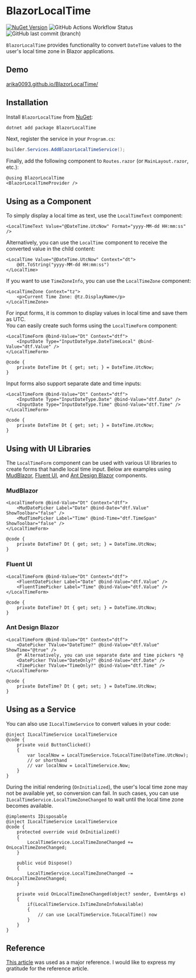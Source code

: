 ﻿# BlazorLocalTime

[![NuGet Version](https://img.shields.io/nuget/v/BlazorLocalTime?style=flat-square&logo=NuGet&color=0080CC)](https://www.nuget.org/packages/BlazorLocalTime/) ![GitHub Actions Workflow Status](https://img.shields.io/github/actions/workflow/status/arika0093/BlazorLocalTime/test.yaml?branch=main&label=Test&style=flat-square) ![GitHub last commit (branch)](https://img.shields.io/github/last-commit/arika0093/BlazorLocalTime?style=flat-square)

`BlazorLocalTime` provides functionality to convert `DateTime` values to the user's local time zone in Blazor applications.

## Demo
[arika0093.github.io/BlazorLocalTime/](https://arika0093.github.io/BlazorLocalTime/)

## Installation
Install `BlazorLocalTime` from [NuGet](https://www.nuget.org/packages/BlazorLocalTime):

```bash
dotnet add package BlazorLocalTime
```

Next, register the service in your `Program.cs`:

```csharp
builder.Services.AddBlazorLocalTimeService();
```

Finally, add the following component to `Routes.razor` (or `MainLayout.razor`, etc.):

```razor
@using BlazorLocalTime
<BlazorLocalTimeProvider />
```

## Using as a Component

To simply display a local time as text, use the `LocalTimeText` component:

```razor
<LocalTimeText Value="@DateTime.UtcNow" Format="yyyy-MM-dd HH:mm:ss" />
```

Alternatively, you can use the `LocalTime` component to receive the converted value in the child content:

```razor
<LocalTime Value="@DateTime.UtcNow" Context="dt">
    @dt.ToString("yyyy-MM-dd HH:mm:ss")
</LocalTime>
```

If you want to use `TimeZoneInfo`, you can use the `LocalTimeZone` component:

```razor
<LocalTimeZone Context="tz">
    <p>Current Time Zone: @tz.DisplayName</p>
</LocalTimeZone>
```

For input forms, it is common to display values in local time and save them as UTC.  
You can easily create such forms using the `LocalTimeForm` component:

```razor
<LocalTimeForm @bind-Value="Dt" Context="dtf">
    <InputDate Type="InputDateType.DateTimeLocal" @bind-Value="dtf.Value" />
</LocalTimeForm>

@code {
    private DateTime Dt { get; set; } = DateTime.UtcNow;
}
```

Input forms also support separate date and time inputs:

```razor
<LocalTimeForm @bind-Value="Dt" Context="dtf">
    <InputDate Type="InputDateType.Date" @bind-Value="dtf.Date" />
    <InputDate Type="InputDateType.Time" @bind-Value="dtf.Time" />
</LocalTimeForm>

@code {
    private DateTime Dt { get; set; } = DateTime.UtcNow;
}
```

## Using with UI Libraries

The `LocalTimeForm` component can be used with various UI libraries to create forms that handle local time input.
Below are examples using [MudBlazor](https://mudblazor.com/), [Fluent UI](https://www.fluentui-blazor.net), and [Ant Design Blazor](https://antblazor.com/) components.

### MudBlazor

```razor
<LocalTimeForm @bind-Value="Dt" Context="dtf">
    <MudDatePicker Label="Date" @bind-Date="dtf.Value" ShowToolbar="false" />
    <MudTimePicker Label="Time" @bind-Time="dtf.TimeSpan" ShowToolbar="false" />
</LocalTimeForm>

@code {
    private DateTime? Dt { get; set; } = DateTime.UtcNow;
}
```

### Fluent UI

```razor
<LocalTimeForm @bind-Value="Dt" Context="dtf">
    <FluentDatePicker Label="Date" @bind-Value="dtf.Value" />
    <FluentTimePicker Label="Time" @bind-Value="dtf.Value" />
</LocalTimeForm>
    
@code {
    private DateTime? Dt { get; set; } = DateTime.UtcNow;
}
```

### Ant Design Blazor

```razor
<LocalTimeForm @bind-Value="Dt" Context="dtf">
    <DatePicker TValue="DateTime?" @bind-Value="dtf.Value" ShowTime="@true" />
    @* Alternatively, you can use separate date and time pickers *@
    <DatePicker TValue="DateOnly?" @bind-Value="dtf.Date" />
    <TimePicker TValue="TimeOnly?" @bind-Value="dtf.Time" />
</LocalTimeForm>

@code {
    private DateTime? Dt { get; set; } = DateTime.UtcNow;
}
```

## Using as a Service

You can also use `ILocalTimeService` to convert values in your code:

```razor
@inject ILocalTimeService LocalTimeService
@code {
    private void ButtonClicked()
    {
        var localNow = LocalTimeService.ToLocalTime(DateTime.UtcNow);
        // or shorthand
        // var localNow = LocalTimeService.Now;
    }
}
```

During the initial rendering (`OnInitialized`), the user's local time zone may not be available yet, so conversion can fail.
In such cases, you can use `ILocalTimeService.LocalTimeZoneChanged` to wait until the local time zone becomes available.

```razor
@implements IDisposable
@inject ILocalTimeService LocalTimeService
@code {
    protected override void OnInitialized()
    {
        LocalTimeService.LocalTimeZoneChanged += OnLocalTimeZoneChanged;
    }

    public void Dispose()
    {
        LocalTimeService.LocalTimeZoneChanged -= OnLocalTimeZoneChanged;
    }

    private void OnLocalTimeZoneChanged(object? sender, EventArgs e)
    {
        if(LocalTimeService.IsTimeZoneInfoAvailable)
        {
            // can use LocalTimeService.ToLocalTime() now
        }
    }
}
```

## Reference

[This article](https://www.meziantou.net/convert-datetime-to-user-s-time-zone-with-server-side-blazor-time-provider.htm) was used as a major reference. I would like to express my gratitude for the reference article.
